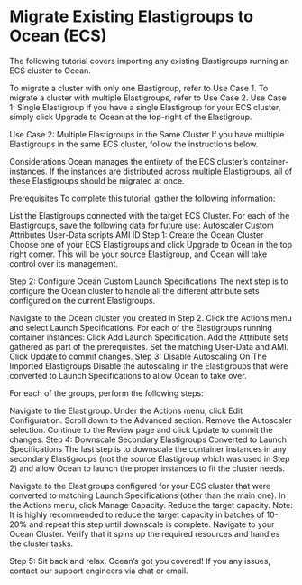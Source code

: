 # Migrate Existing Elastigroups to Ocean (ECS)

The following tutorial covers importing any existing Elastigroups running an ECS cluster to Ocean.

To migrate a cluster with only one Elastigroup, refer to Use Case 1.
To migrate a cluster with multiple Elastigroups, refer to Use Case 2.
Use Case 1: Single Elastigroup
If you have a single Elastigroup for your ECS cluster, simply click Upgrade to Ocean at the top-right of the Elastigroup.


Use Case 2: Multiple Elastigroups in the Same Cluster
If you have multiple Elastigroups in the same ECS cluster, follow the instructions below.

Considerations
Ocean manages the entirety of the ECS cluster’s container-instances. If the instances are distributed across multiple Elastigroups, all of these Elastigroups should be migrated at once.

Prerequisites
To complete this tutorial, gather the following information:

List the Elastigroups connected with the target ECS Cluster.
For each of the Elastigroups, save the following data for future use:
Autoscaler Custom Attributes
User-Data scripts
AMI ID
Step 1: Create the Ocean Cluster
Choose one of your ECS Elastigroups and click Upgrade to Ocean in the top right corner. This will be your source Elastigroup, and Ocean will take control over its management.

Step 2: Configure Ocean Custom Launch Specifications
The next step is to configure the Ocean cluster to handle all the different attribute sets configured on the current Elastigroups.

Navigate to the Ocean cluster you created in Step 2.
Click the Actions menu and select Launch Specifications.
For each of the Elastigroups running container instances:
Click Add Launch Specification.
Add the Attribute sets gathered as part of the prerequisites.
Set the matching User-Data and AMI.
Click Update to commit changes.
Step 3: Disable Autoscaling On The Imported Elastigroups
Disable the autoscaling in the Elastigroups that were converted to Launch Specifications to allow Ocean to take over.

For each of the groups, perform the following steps:

Navigate to the Elastigroup.
Under the Actions menu, click Edit Configuration.
Scroll down to the Advanced section.
Remove the Autoscaler selection.
Continue to the Review page and click Update to commit the changes.
Step 4: Downscale Secondary Elastigroups Converted to Launch Specifications
The last step is to downscale the container instances in any secondary Elastigroups (not the source Elastigroup which was used in Step 2) and allow Ocean to launch the proper instances to fit the cluster needs.

Navigate to the Elastigroups configured for your ECS cluster that were converted to matching Launch Specifications (other than the main one).
In the Actions menu, click Manage Capacity.
Reduce the target capacity.
Note: It is highly recommended to reduce the target capacity in batches of 10-20% and repeat this step until downscale is complete.
Navigate to your Ocean Cluster. Verify that it spins up the required resources and handles the cluster tasks.

Step 5: Sit back and relax. Ocean’s got you covered!
If you any issues, contact our support engineers via chat or email.
